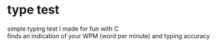 # type test

simple typing test I made for fun with C \
finds an indication of your WPM (word per minute) and typing accuracy
